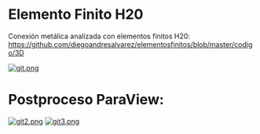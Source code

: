 # Elemento Finito H20

Conexión metálica analizada con elementos finitos H20:
https://github.com/diegoandresalvarez/elementosfinitos/blob/master/codigo/3D

[![git.png](https://i.postimg.cc/sXwC7hn5/git.png)](https://postimg.cc/zbbQ1VYf)

# Postproceso ParaView:
[![git2.png](https://i.postimg.cc/SQPrSRKt/git2.png)](https://postimg.cc/rzSWg8xS)
[![git3.png](https://i.postimg.cc/4x44dfyj/git3.png)](https://postimg.cc/zVMY21nk)